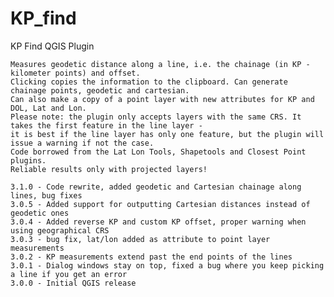 # KP_find
KP Find QGIS Plugin

	Measures geodetic distance along a line, i.e. the chainage (in KP - kilometer points) and offset. 
	Clicking copies the information to the clipboard. Can generate chainage points, geodetic and cartesian.
	Can also make a copy of a point layer with new attributes for KP and DOL, Lat and Lon.
	Please note: the plugin only accepts layers with the same CRS. It takes the first feature in the line layer - 
	it is best if the line layer has only one feature, but the plugin will issue a warning if not the case.
	Code borrowed from the Lat Lon Tools, Shapetools and Closest Point plugins.
	Reliable results only with projected layers!
	
	3.1.0 - Code rewrite, added geodetic and Cartesian chainage along lines, bug fixes
	3.0.5 - Added support for outputting Cartesian distances instead of geodetic ones
	3.0.4 - Added reverse KP and custom KP offset, proper warning when using geographical CRS
	3.0.3 - bug fix, lat/lon added as attribute to point layer measurements
	3.0.2 - KP measurements extend past the end points of the lines
	3.0.1 - Dialog windows stay on top, fixed a bug where you keep picking a line if you get an error
	3.0.0 - Initial QGIS release
